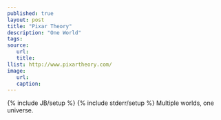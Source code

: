 ```yaml
---
published: true
layout: post
title: "Pixar Theory"
description: "One World"
tags:
source:
   url:
   title:
llist: http://www.pixartheory.com/
image:
   url:
   caption:
---
```

{% include JB/setup %}
{% include stderr/setup %}
Multiple worlds, one universe.
